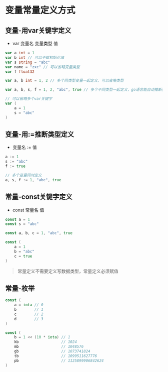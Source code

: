 # 变量常量定义方式

## 变量-用var关键字定义
* var 变量名 变量类型 值
```go
var a int = 1
var b int // 可以不赋初始化值
var s string = "abc"
var name = "zxc" // 可以省略变量类型
var f float32

var a, b int = 1, 2 // 多个同类型变量一起定义，可以省略类型

var a, b, s, f = 1, 2, "abc", true // 多个不同类型一起定义，go语言能自动推断类型

// 可以省略多个var关键字
var (
    a = 1
    s = "abc"
)
```

## 变量-用:=推断类型定义
* 变量名 := 值
```go
a := 1
s := "abc"
f := true

// 多个变量同时定义
a, s, f := 1, "abc", true
```

## 常量-const关键字定义
* const 常量名 值
```go
const a = 1
const s = "abc"

const a, b, c = 1, "abc", true

const (
    a = 1
    b = "abc"
    c = true
)
```
> 常量定义不需要定义写数据类型，常量定义必须赋值

## 常量-枚举
```go
const (
    a = iota // 0
    b        // 1
    c        // 2
    d        // 3
)

const (
    b = 1 << (10 * iota) // 1
    kb                   // 1024
    mb                   // 1048576
    gb                   // 1073741824
    tb                   // 1099511627776
    pb                   // 1125899906842624
)
```